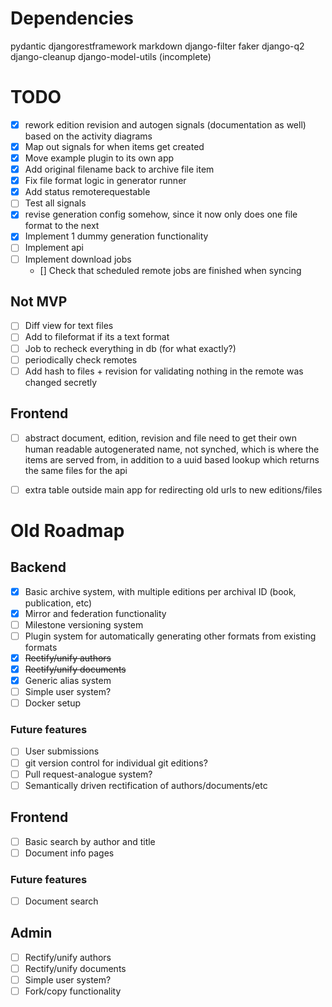 # Dependencies
pydantic
djangorestframework
markdown
django-filter
faker
django-q2
django-cleanup
django-model-utils
(incomplete)

# TODO
- [x] rework edition revision and autogen signals (documentation as well) based on the activity diagrams
- [x] Map out signals for when items get created
- [x] Move example plugin to its own app
- [x] Add original filename back to archive file item
- [x] Fix file format logic in generator runner
- [x] Add status remoterequestable
- [ ] Test all signals
- [x] revise generation config somehow, since it now only does one file format to the next
- [x] Implement 1 dummy generation functionality
- [ ] Implement api
- [ ] Implement download jobs
  - [] Check that scheduled remote jobs are finished when syncing


## Not MVP
- [ ] Diff view for text files
- [ ] Add to fileformat if its a text format
- [ ] Job to recheck everything in db (for what exactly?)
- [ ] periodically check remotes
- [ ] Add hash to files + revision for validating nothing in the remote was changed secretly

## Frontend
- [ ] abstract document, edition, revision and file need to get their own human readable autogenerated name, not synched, which is where the items are served from, in addition to a uuid based lookup which returns the same files for the api
- [ ] extra table outside main app for redirecting old urls to new editions/files


# Old Roadmap

## Backend
- [x] Basic archive system, with multiple editions per archival ID (book, publication, etc)
- [x] Mirror and federation functionality
- [ ] Milestone versioning system
- [ ] Plugin system for automatically generating other formats from existing formats
- [x] ~~Rectify/unify authors~~
- [x] ~~Rectify/unify documents~~
- [x] Generic alias system
- [ ] Simple user system?
- [ ] Docker setup

### Future features
- [ ] User submissions
- [ ] git version control for individual git editions?
- [ ] Pull request-analogue system?
- [ ] Semantically driven rectification of authors/documents/etc

## Frontend

- [ ] Basic search by author and title
- [ ] Document info pages

### Future features
- [ ] Document search

## Admin
- [ ] Rectify/unify authors
- [ ] Rectify/unify documents
- [ ] Simple user system?
- [ ] Fork/copy functionality